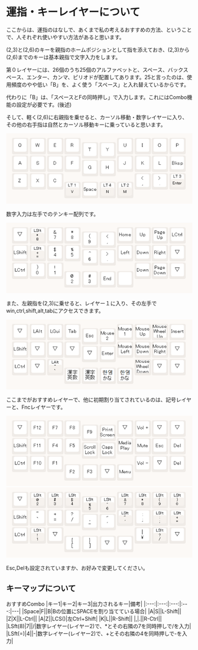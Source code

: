 # 運指・キーレイヤーについて
ここからは、運指のはなしで、あくまで私の考えるおすすめの方法、ということで、人それぞれ使いやすい方法があると思います。

(2,3)と(2,6)のキーを親指のホームポジションとして指を添えておき、(2,3)から(2,6)までのキーは基本親指で文字入力をします。

第０レイヤーには、26個のうち25個のアルファベットと、スペース、バックスペース、エンター、カンマ、ピリオドが配置してあります。25と言ったのは、使用頻度のやや低い「B」を、よく使う「スペース」と入れ替えているからです。

代わりに「B」は、「スペースとFの同時押し」で入力します。これにはCombo機能の設定が必要です。(後述)

そして、軽く(2,6)に右親指を乗せると、カーソル移動・数字レイヤーに入り、その他の右手指は自然とカーソル移動キーに乗っていると思います。

![layer0](images/dolphin30layer0b.png)

数字入力は左手でのテンキー配列です。

![layer2](images/dolphin30layer2.png)

また、左親指を(2,3)に乗せると、レイヤー１に入り、その左手でwin,ctrl,shift,alt,tabにアクセスできます。

![layer1](images/dolphin30layer1.png)

ここまでがおすすめレイヤーで、他に初期割り当てされているのは、記号レイヤーと、Fncレイヤーです。

![layer3](images/dolphin30layer3.png)
![layer4](images/dolphin30layer4.png)

Esc,Delも設定されていますか、お好みで変更してください。

## キーマップについて
おすすめCombo
|キー1|キー2|キー3|出力されるキー|備考|
|:---:|:---:|:---:|:---:|---|
|Space|F||B|Bの位置にSPACEを割り当てている場合|
|A|S||L-Shift||
|Z|X||L-Ctrl||
|A|Z||LCS()|左Ctrl+Shift|
|K|L||R-Shift||
|,|.||R-Ctrl||
|LSft(8)|7||/|数字レイヤー(レイヤー2)で、*とその右隣の7を同時押しで/を入力|
|LSft(=)|4||-|数字レイヤー(レイヤー2)で、+とその右隣の4を同時押しで-を入力|
